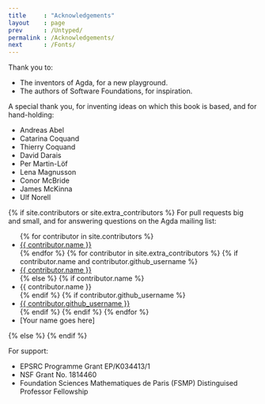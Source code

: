 ```yaml
---
title     : "Acknowledgements"
layout    : page
prev      : /Untyped/
permalink : /Acknowledgements/
next      : /Fonts/
---
```


Thank you to:

* The inventors of Agda, for a new playground.
* The authors of Software Foundations, for inspiration.


A special thank you, for inventing ideas on which
this book is based, and for hand-holding:

<ul class="list-of-contributors">
<li>Andreas Abel</li>
<li>Catarina Coquand</li>
<li>Thierry Coquand</li>
<li>David Darais</li>
<li>Per Martin-Löf</li>
<li>Lena Magnusson</li>
<li>Conor McBride</li>
<li>James McKinna</li>
<li>Ulf Norell</li>
</ul>

{% if site.contributors or site.extra_contributors %}
For pull requests big and small, and for answering questions on the Agda mailing list:

<ul class="list-of-contributors">
{% for contributor in site.contributors %}
  <li><a href="https://github.com/{{ contributor.github_username }}">{{ contributor.name }}</a></li>
{% endfor %}
{% for contributor in site.extra_contributors %}
  {% if contributor.name and contributor.github_username %}
  <li><a href="https://github.com/{{ contributor.github_username }}">{{ contributor.name }}</a></li>
  {% else %}
  {% if contributor.name %}
  <li>{{ contributor.name }}</li>
  {% endif %}
  {% if contributor.github_username %}
  <li><a href="https://github.com/{{ contributor.github_username }}">{{ contributor.github_username }}</a></li>
  {% endif %}
  {% endif %}
{% endfor %}
<li>[Your name goes here]</li>
</ul>
{% else %}
{% endif %}


For support:

* EPSRC Programme Grant EP/K034413/1
* NSF Grant No. 1814460
* Foundation Sciences Mathematiques de Paris (FSMP)
  Distinguised Professor Fellowship
